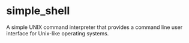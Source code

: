 # simple_shell
A simple UNIX command interpreter that provides a command line user interface for Unix-like operating systems.
